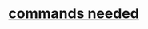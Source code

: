 # [commands needed](https://medium.com/@pedromilani14/dive-deep-into-your-macos-terminal-commands-you-didnt-know-you-needed-160dbaabbaae)
